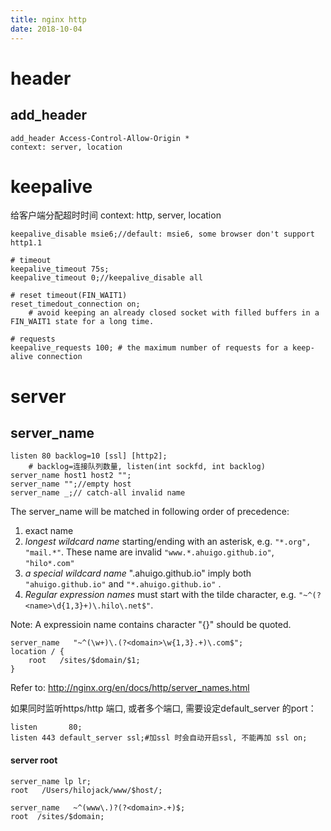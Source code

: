 ```yaml
---
title: nginx http
date: 2018-10-04
---
```

# header

## add_header

	add_header Access-Control-Allow-Origin *
	context: server, location

# keepalive
给客户端分配超时时间
context: http, server, location

	keepalive_disable msie6;//default: msie6, some browser don't support http1.1

	# timeout
	keepalive_timeout 75s;
	keepalive_timeout 0;//keepalive_disable all

	# reset timeout(FIN_WAIT1)
	reset_timedout_connection on;
		# avoid keeping an already closed socket with filled buffers in a FIN_WAIT1 state for a long time.

	# requests
	keepalive_requests 100; # the maximum number of requests for a keep-alive connection

# server

## server_name

	listen 80 backlog=10 [ssl] [http2];
		# backlog=连接队列数量, listen(int sockfd, int backlog)
	server_name host1 host2 "";
	server_name "";//empty host
	server_name _;// catch-all invalid name

The server_name will be matched in following order of precedence:

1. exact name
2. *longest wildcard name* starting/ending with an asterisk, e.g. `"*.org", "mail.*"`. These name are invalid `"www.*.ahuigo.github.io"`, `"hilo*.com"`
2. *a special wildcard name* ".ahuigo.github.io" imply both `"ahuigo.github.io"` and `"*.ahuigo.github.io"` .
3. *Regular expression names* must start with the tilde character, e.g. `"~^(?<name>\d{1,3}+)\.hilo\.net$"`.

Note: A expressioin name contains character "{}" should be quoted.

	server_name   "~^(\w+)\.(?<domain>\w{1,3}.+)\.com$";
	location / {
		root   /sites/$domain/$1;
	}

Refer to:
http://nginx.org/en/docs/http/server_names.html

如果同时监听https/http 端口, 或者多个端口, 需要设定default_server 的port：

	listen       80;
	listen 443 default_server ssl;#加ssl 时会自动开启ssl, 不能再加 ssl on;

#### server root
	server_name lp lr;
	root   /Users/hilojack/www/$host/;

	server_name   ~^(www\.)?(?<domain>.+)$;
	root  /sites/$domain;